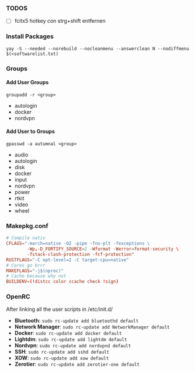 ### TODOS
- [ ] fcitx5 hotkey con strg+shift entfernen

### Install Packages
`yay -S --needed --norebuild --nocleanmenu --answerclean N --nodiffmenu $(<softwarelist.txt)`

### Groups
#### Add User Groups
`groupadd -r <group>`
- autologin
- docker
- nordvpn

#### Add User to Groups
`gpasswd -a autumnal <group>`
- audio
- autologin
- disk
- docker
- input
- nordvpn
- power
- rtkit
- video
- wheel

### Makepkg.conf
```conf
# Compile nativ
CFLAGS="-march=native -O2 -pipe -fno-plt -fexceptions \
        -Wp,-D_FORTIFY_SOURCE=2 -Wformat -Werror=format-security \
        -fstack-clash-protection -fcf-protection"
RUSTFLAGS="-C opt-level=2 -C target-cpu=native"
# Cores go brrr
MAKEFLAGS="-j$(nproc)"
# Cache because why not
BUILDENV=(!distcc color ccache check !sign)
```

### OpenRC
After linking all the user scripts in /etc/init.d/
- **Bluetooth**: `sudo rc-update add bluetoothd default`
- **Network Manager**: `sudo rc-update add NetworkManager default`
- **Docker**: `sudo rc-update add docker default`
- **Lightdm**: `sudo rc-update add lightdm default`
- **Nordvpn**: `sudo rc-update add nordvpnd default`
- **SSH**: `sudo rc-update add sshd default`
- **XOW**: `sudo rc-update add xow default`
- **Zerotier**: `sudo rc-update add zerotier-one default`